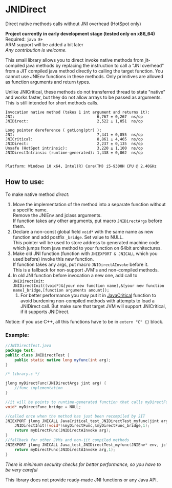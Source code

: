 # JNIDirect
Direct native methods calls without JNI overhead (HotSpot only)


**Project currently in early development stage (tested only on x86_64)**<br>
Required: `java 8+`<br>
ARM support will be added a bit later<br>
_Any contribution is welcome._

This small library allows you to direct invoke native methods from jit-compiled java methods by replacing 
the instruction to call a "JNI overhead" from a JIT compiled java method directly to calling the target function. 
You cannot use JNIEnv functions in these methods. 
Only primitives are allowed as function arguments and return types.

Unlike JNICritical, these methods do not transferred thread to state "native" and works faster, but they do not allow arrays to be passed as arguments.<br>
This is still intended for short methods calls.

```
Invocation native method (takes 1 int argument and returns it):
JNI:                                    6,767 ± 0,267  ns/op
JNIDirect:                              2,522 ± 1,051  ns/op

Long pointer dereference ( getLong(ptr) ):
JNI:                                    7,441 ± 0,855  ns/op
JNICritical:                            8,861 ± 4,465  ns/op
JNIDirect:                              2,237 ± 0,135  ns/op
Unsafe (HotSpot intrinsic):             3,220 ± 1,100  ns/op   
JNIDirectIntrinsic (runtime-generated): 1,438 ± 0,062  ns/op


Platform: Windows 10 x64, Intel(R) Core(TM) i5-9300H CPU @ 2.40GHz
```

## How to use:

To make native method _direct:_
1. Move the implementation of the method into a separate 
function without a specific name. <br>
Remove the JNIEnv and jclass arguments.<br>
If function takes any other arguments, put macro `JNIDirectArgs` before them.
2. Declare a non-const global field `void*` with the same name as new function and add postfix `_bridge`. Set value to NULL.<br>
This pointer will be used to store address to generated machine code which jumps from java method to your function on 64bit architectures.
3. Make old JNI function (function with `JNIEXPORT & JNICALL` which you used before) invoke this new function.<br>
If function takes any args, put macro `JNIDirectAInvoke` before it.<br>
This is a fallback for non-support JVM's and non-compiled methods.
4. In old JNI function before invocation a new one, add call to `JNIDirectInit`:<br>
`JNIDirectInit((void*)&[your new function name],&[your new function name]_bridge,[function arguments amount]);`
    1. For better performance you may put it in [JavaCritical](https://bugs.openjdk.org/browse/JDK-7013347) function to avoid burdening non-compiled methods with attempts to load a JNIDirect call. But make sure that target JVM will support JNICritical, if it supports JNIDirect.

Notice: if you use C++, all this functions have to be in `extern "C" {}` block.

### Example:

```java
//JNIDirectTest.java
package test;
public class JNIDirectTest {
    public static native long myfunc(int arg);
}
```

```c
/* library.c */

jlong myDirectFunc(JNIDirectArgs jint arg) {
	//func implementation
}

//it will be points to runtime-generated function that calls myDirectFunc (only on 64 bit architecture, 32 bit doesn't need this)
void* myDirectFunc_bridge = NULL;

//called once when the method has just been recompiled by JIT
JNIEXPORT jlong JNICALL JavaCritical_test_JNIDirectTest_myfunc(jint arg) {
	JNIDirectInit((void*)&myDirectFunc,&myDirectFunc_bridge,1);
	return myDirectFunc(JNIDirectAInvoke arg);
}
//fallback for other JVMs and non-jit compiled methods
JNIEXPORT jlong JNICALL Java_test_JNIDirectTest_myfunc(JNIEnv* env, jclass caller, jint arg) {
	return myDirectFunc(JNIDirectAInvoke arg,1);
}
```


_There is minimum security checks for better performance, so you have to be very careful_

This library does not provide ready-made JNI functions or any Java API.

